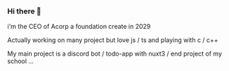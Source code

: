 ### Hi there 👋

i'm the CEO of Acorp a foundation create in 2029

Actually working on many project but love js / ts and playing with c / c++

My main project is a discord bot / todo-app with nuxt3 / end project of my school ...

